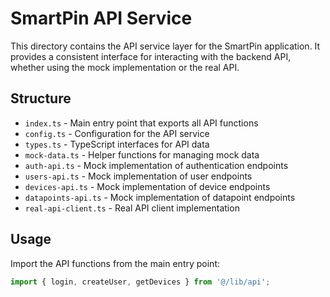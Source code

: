 # SmartPin API Service

This directory contains the API service layer for the SmartPin application. It provides a consistent interface for interacting with the backend API, whether using the mock implementation or the real API.

## Structure

- `index.ts` - Main entry point that exports all API functions
- `config.ts` - Configuration for the API service
- `types.ts` - TypeScript interfaces for API data
- `mock-data.ts` - Helper functions for managing mock data
- `auth-api.ts` - Mock implementation of authentication endpoints
- `users-api.ts` - Mock implementation of user endpoints
- `devices-api.ts` - Mock implementation of device endpoints
- `datapoints-api.ts` - Mock implementation of datapoint endpoints
- `real-api-client.ts` - Real API client implementation

## Usage

Import the API functions from the main entry point:

```typescript
import { login, createUser, getDevices } from '@/lib/api';

